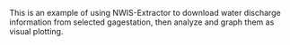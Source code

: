 This is an example of using NWIS-Extractor to download water discharge information from selected gagestation, then analyze and graph them as visual plotting. 
